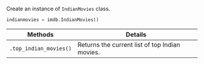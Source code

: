 Create an instance of `IndianMovies` class.

```python
indianmovies = imdb.IndianMovies()
```

| Methods                | Details                                        |
| ---------------------- | ---------------------------------------------- |
| `.top_indian_movies()` | Returns the current list of top Indian movies. |
